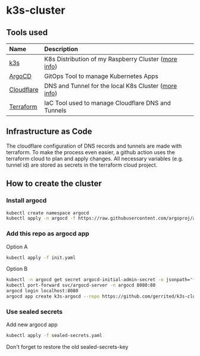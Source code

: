 # k3s-cluster

## Tools used
| Name | Description |
| :---  | :---  |
| [k3s](https://www.google.com)  | K8s Distribution of my Raspberry Cluster ([more info](https://gerrit.codes/posts/2022/01/raspberry-pi-cluster-mit-k3s/)) |
| [ArgoCD](https://argoproj.github.io/) | GitOps Tool to manage Kubernetes Apps |
| [Cloudflare](https://www.cloudflare.com/) | DNS and Tunnel for the local K8s Cluster ([more info](https://gerrit.codes/posts/2022/01/k8s-tunnel-cloudflare/)) |
| [Terraform](https://argoproj.github.io/) | IaC Tool used to manage Cloudflare DNS and Tunnels |

## Infrastructure as Code
The cloudflare configuration of DNS records and tunnels are made with terraform. To make the process even easier, a github action uses the terraform cloud to plan and apply changes. All necessary variables (e.g. tunnel id) are stored as secrets in the terraform cloud project.

## How to create the cluster

### Install argocd

```bash
kubectl create namespace argocd
kubectl apply -n argocd -f https://raw.githubusercontent.com/argoproj/argo-cd/stable/manifests/install.yaml
```

### Add this repo as argocd app
Option A
```bash
kubectl apply -f init.yaml
```

Option B
```bash
kubectl -n argocd get secret argocd-initial-admin-secret -o jsonpath="{.data.password}" | base64 -d; echo
kubectl port-forward svc/argocd-server -n argocd 8080:80
argocd login localhost:8080
argocd app create k3s-argocd --repo https://github.com/gerrited/k3s-cluster.git --path . --dest-namespace default --dest-server https://kubernetes.default.svc --directory-recurse
```

### Use sealed secrets
Add new argocd app

```bash
kubectl apply -f sealed-secrets.yaml
```

Don't forget to restore the old sealed-secrets-key
